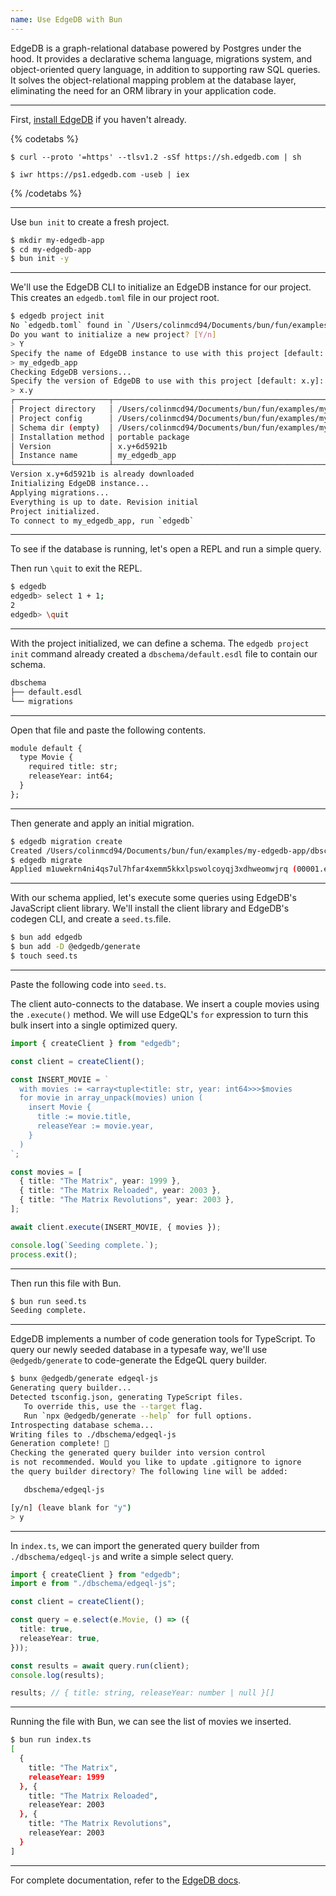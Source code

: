 ```yaml
---
name: Use EdgeDB with Bun
---
```


EdgeDB is a graph-relational database powered by Postgres under the hood. It provides a declarative schema language, migrations system, and object-oriented query language, in addition to supporting raw SQL queries. It solves the object-relational mapping problem at the database layer, eliminating the need for an ORM library in your application code.

---

First, [install EdgeDB](https://www.edgedb.com/install) if you haven't already.

{% codetabs %}

```sh#Linux/macOS
$ curl --proto '=https' --tlsv1.2 -sSf https://sh.edgedb.com | sh
```

```sh#Windows
$ iwr https://ps1.edgedb.com -useb | iex
```

{% /codetabs %}

---

Use `bun init` to create a fresh project.

```sh
$ mkdir my-edgedb-app
$ cd my-edgedb-app
$ bun init -y
```

---

We'll use the EdgeDB CLI to initialize an EdgeDB instance for our project. This creates an `edgedb.toml` file in our project root.

```sh
$ edgedb project init
No `edgedb.toml` found in `/Users/colinmcd94/Documents/bun/fun/examples/my-edgedb-app` or above
Do you want to initialize a new project? [Y/n]
> Y
Specify the name of EdgeDB instance to use with this project [default: my_edgedb_app]:
> my_edgedb_app
Checking EdgeDB versions...
Specify the version of EdgeDB to use with this project [default: x.y]:
> x.y
┌─────────────────────┬────────────────────────────────────────────────────────────────────────┐
│ Project directory   │ /Users/colinmcd94/Documents/bun/fun/examples/my-edgedb-app             │
│ Project config      │ /Users/colinmcd94/Documents/bun/fun/examples/my-edgedb-app/edgedb.toml │
│ Schema dir (empty)  │ /Users/colinmcd94/Documents/bun/fun/examples/my-edgedb-app/dbschema    │
│ Installation method │ portable package                                                       │
│ Version             │ x.y+6d5921b                                                            │
│ Instance name       │ my_edgedb_app                                                          │
└─────────────────────┴────────────────────────────────────────────────────────────────────────┘
Version x.y+6d5921b is already downloaded
Initializing EdgeDB instance...
Applying migrations...
Everything is up to date. Revision initial
Project initialized.
To connect to my_edgedb_app, run `edgedb`
```

---

To see if the database is running, let's open a REPL and run a simple query.

Then run `\quit` to exit the REPL.

```sh
$ edgedb
edgedb> select 1 + 1;
2
edgedb> \quit
```

---

With the project initialized, we can define a schema. The `edgedb project init` command already created a `dbschema/default.esdl` file to contain our schema.

```txt
dbschema
├── default.esdl
└── migrations
```

---

Open that file and paste the following contents.

```txt
module default {
  type Movie {
    required title: str;
    releaseYear: int64;
  }
};
```

---

Then generate and apply an initial migration.

```sh
$ edgedb migration create
Created /Users/colinmcd94/Documents/bun/fun/examples/my-edgedb-app/dbschema/migrations/00001.edgeql, id: m1uwekrn4ni4qs7ul7hfar4xemm5kkxlpswolcoyqj3xdhweomwjrq
$ edgedb migrate
Applied m1uwekrn4ni4qs7ul7hfar4xemm5kkxlpswolcoyqj3xdhweomwjrq (00001.edgeql)
```

---

With our schema applied, let's execute some queries using EdgeDB's JavaScript client library. We'll install the client library and EdgeDB's codegen CLI, and create a `seed.ts`.file.

```sh
$ bun add edgedb
$ bun add -D @edgedb/generate
$ touch seed.ts
```

---

Paste the following code into `seed.ts`.

The client auto-connects to the database. We insert a couple movies using the `.execute()` method. We will use EdgeQL's `for` expression to turn this bulk insert into a single optimized query.

```ts
import { createClient } from "edgedb";

const client = createClient();

const INSERT_MOVIE = `
  with movies := <array<tuple<title: str, year: int64>>>$movies
  for movie in array_unpack(movies) union (
    insert Movie {
      title := movie.title,
      releaseYear := movie.year,
    }
  )
`;

const movies = [
  { title: "The Matrix", year: 1999 },
  { title: "The Matrix Reloaded", year: 2003 },
  { title: "The Matrix Revolutions", year: 2003 },
];

await client.execute(INSERT_MOVIE, { movies });

console.log(`Seeding complete.`);
process.exit();
```

---

Then run this file with Bun.

```sh
$ bun run seed.ts
Seeding complete.
```

---

EdgeDB implements a number of code generation tools for TypeScript. To query our newly seeded database in a typesafe way, we'll use `@edgedb/generate` to code-generate the EdgeQL query builder.

```sh
$ bunx @edgedb/generate edgeql-js
Generating query builder...
Detected tsconfig.json, generating TypeScript files.
   To override this, use the --target flag.
   Run `npx @edgedb/generate --help` for full options.
Introspecting database schema...
Writing files to ./dbschema/edgeql-js
Generation complete! 🤘
Checking the generated query builder into version control
is not recommended. Would you like to update .gitignore to ignore
the query builder directory? The following line will be added:

   dbschema/edgeql-js

[y/n] (leave blank for "y")
> y
```

---

In `index.ts`, we can import the generated query builder from `./dbschema/edgeql-js` and write a simple select query.

```ts
import { createClient } from "edgedb";
import e from "./dbschema/edgeql-js";

const client = createClient();

const query = e.select(e.Movie, () => ({
  title: true,
  releaseYear: true,
}));

const results = await query.run(client);
console.log(results);

results; // { title: string, releaseYear: number | null }[]
```

---

Running the file with Bun, we can see the list of movies we inserted.

```sh
$ bun run index.ts
[
  {
    title: "The Matrix",
    releaseYear: 1999
  }, {
    title: "The Matrix Reloaded",
    releaseYear: 2003
  }, {
    title: "The Matrix Revolutions",
    releaseYear: 2003
  }
]
```

---

For complete documentation, refer to the [EdgeDB docs](https://www.edgedb.com/docs).
